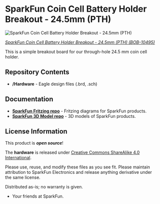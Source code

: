 SparkFun Coin Cell Battery Holder Breakout - 24.5mm (PTH)
===========================================================

![SparkFun Coin Cell Battery Holder Breakout - 24.5mm (PTH)](https://cdn.sparkfun.com//assets/parts/5/0/2/4/10495-01.jpg)

[*SparkFun Coin Cell Battery Holder Breakout - 24.5mm (PTH) (BOB-10495)*](https://www.sparkfun.com/products/10495)

This is a simple breakout board for our through-hole 24.5 mm coin cell holder.

Repository Contents
-------------------

* **/Hardware** - Eagle design files (.brd, .sch)

Documentation
--------------
* **[SparkFun Fritzing repo](https://github.com/sparkfun/Fritzing_Parts)** - Fritzing diagrams for SparkFun products.
* **[SparkFun 3D Model repo](https://github.com/sparkfun/3D_Models)** - 3D models of SparkFun products. 

License Information
-------------------
This product is _**open source**_! 

The **hardware** is released under [Creative Commons ShareAlike 4.0 International](https://creativecommons.org/licenses/by-sa/4.0/).


Please use, reuse, and modify these files as you see fit. Please maintain attribution to SparkFun Electronics and release anything derivative under the same license.

Distributed as-is; no warranty is given.

- Your friends at SparkFun.


